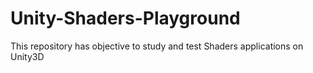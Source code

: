 # Unity-Shaders-Playground
This repository has objective to study and test Shaders applications on Unity3D
